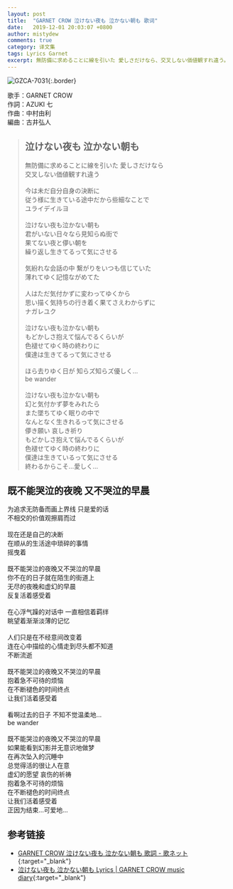 ```yaml
---
layout: post
title:  "GARNET CROW 泣けない夜も 泣かない朝も 歌词"
date:   2019-12-01 20:03:07 +0800
author: mistydew
comments: true
category: 译文集
tags: Lyrics Garnet
excerpt: 無防備に求めることに線を引いた 愛しさだけなら、交叉しない価値観すれ違う。
---
```

![GZCA-7031](https://crowsub.github.io/images/discography/single/GZCA-7031.jpg){:.border}

歌手：GARNET CROW<br>
作詞：AZUKI 七<br>
作曲：中村由利<br>
編曲：古井弘人

<blockquote class="original">
  <h2>泣けない夜も 泣かない朝も</h2>
  <p>
    無防備に求めることに線を引いた 愛しさだけなら<br>
    交叉しない価値観すれ違う<br>
    <br>
    今は未だ自分自身の決断に<br>
    従う様に生きている途中だから些細なことで<br>
    ユライデイルヨ<br>
    <br>
    泣けない夜も泣かない朝も<br>
    君がいない日々なら見知らぬ街で<br>
    果てない夜と儚い朝を<br>
    繰り返し生きてるって気にさせる<br>
    <br>
    気紛れな会話の中 繋がりをいつも信じていた<br>
    薄れてゆく記憶ながめてた<br>
    <br>
    人はただ気付かずに変わってゆくから<br>
    思い描く気持ちの行き着く果てさえわからずに<br>
    ナガレユク<br>
    <br>
    泣けない夜も泣かない朝も<br>
    もどかしさ抱えて悩んでるくらいが<br>
    色褪せてゆく時の終わりに<br>
    僕達は生きてるって気にさせる<br>
    <br>
    ほら去りゆく日が 知らズ知らズ優しく…<br>
    be wander<br>
    <br>
    泣けない夜も泣かない朝も<br>
    幻と気付かず夢をみれたら<br>
    また墜ちてゆく眠りの中で<br>
    なんとなく生きれるって気にさせる<br>
    儚き願い 哀しき祈り<br>
    もどかしさ抱えて悩んでるくらいが<br>
    色褪せてゆく時の終わりに<br>
    僕達は生きているって気にさせる<br>
    終わるからこそ…愛しく…
  </p>
</blockquote>

<div class="translation">
  <h2>既不能哭泣的夜晚 又不哭泣的早晨</h2>
  <p>
    为追求无防备而画上界线 只是爱的话<br>
    不相交的价值观擦肩而过<br>
    <br>
    现在还是自己的决断<br>
    在顺从的生活途中琐碎的事情<br>
    摇曳着<br>
    <br>
    既不能哭泣的夜晚又不哭泣的早晨<br>
    你不在的日子就在陌生的街道上<br>
    无尽的夜晚和虚幻的早晨<br>
    反复活着感受着<br>
    <br>
    在心浮气躁的对话中 一直相信着羁绊<br>
    眺望着渐渐淡薄的记忆<br>
    <br>
    人们只是在不经意间改变着<br>
    连在心中描绘的心情走到尽头都不知道<br>
    不断流逝<br>
    <br>
    既不能哭泣的夜晚又不哭泣的早晨<br>
    抱着急不可待的烦恼<br>
    在不断褪色的时间终点<br>
    让我们活着感受着<br>
    <br>
    看啊过去的日子 不知不觉温柔地…<br>
    be wander<br>
    <br>
    既不能哭泣的夜晚又不哭泣的早晨<br>
    如果能看到幻影并无意识地做梦<br>
    在再次坠入的沉睡中<br>
    总觉得活的很让人在意<br>
    虚幻的愿望 哀伤的祈祷<br>
    抱着急不可待的烦恼<br>
    在不断褪色的时间终点<br>
    让我们活着感受着<br>
    正因为结束…可爱地…
  </p>
</div>

## 参考链接

* [GARNET CROW 泣けない夜も 泣かない朝も 歌詞 - 歌ネット](https://www.uta-net.com/song/17628/){:target="_blank"}
* [泣けない夜も 泣かない朝も Lyrics \| GARNET CROW music diary](https://crowsub.github.io/lyrics/original/泣けない夜も%20泣かない朝も.html){:target="_blank"}
